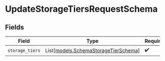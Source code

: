 # UpdateStorageTiersRequestSchema


## Fields

| Field                                                                        | Type                                                                         | Required                                                                     | Description                                                                  |
| ---------------------------------------------------------------------------- | ---------------------------------------------------------------------------- | ---------------------------------------------------------------------------- | ---------------------------------------------------------------------------- |
| `storage_tiers`                                                              | List[[models.SchemaStorageTierSchema](../models/schemastoragetierschema.md)] | :heavy_check_mark:                                                           | N/A                                                                          |